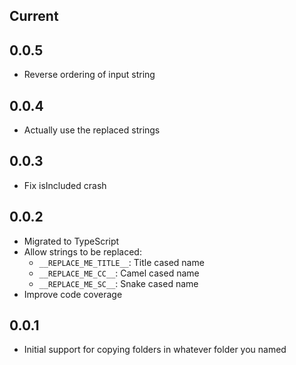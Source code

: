 ## Current

## 0.0.5

* Reverse ordering of input string

## 0.0.4

* Actually use the replaced strings

## 0.0.3

* Fix isIncluded crash

## 0.0.2

* Migrated to TypeScript
* Allow strings to be replaced:
  - `__REPLACE_ME_TITLE__`: Title cased name
  - `__REPLACE_ME_CC__`: Camel cased name
  - `__REPLACE_ME_SC__`: Snake cased name
* Improve code coverage

## 0.0.1

* Initial support for copying folders in whatever folder you named
